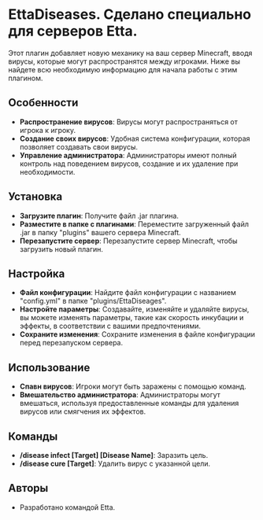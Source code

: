 # EttaDiseases. Сделано специально для серверов Etta.

Этот плагин добавляет новую механику на ваш сервер Minecraft, вводя вирусы, которые могут распространятся между игроками. Ниже вы найдете всю необходимую информацию для начала работы с этим плагином.

## Особенности

- **Распространение вирусов**: Вирусы могут распространяться от игрока к игроку.
- **Создание своих вирусов**: Удобная система конфигурации, которая позволяет создавать свои вирусы.
- **Управление администратора**: Администраторы имеют полный контроль над поведением вирусов, создание и их удаление при необходимости.

## Установка

- **Загрузите плагин**: Получите файл .jar плагина.
- **Разместите в папке с плагинами**: Переместите загруженный файл .jar в папку "plugins" вашего сервера Minecraft.
- **Перезапустите сервер**: Перезапустите сервер Minecraft, чтобы загрузить новый плагин.

## Настройка

- **Файл конфигурации**: Найдите файл конфигурации с названием "config.yml" в папке "plugins/EttaDiseages".
- **Настройте параметры**: Создавайте, изменяйте и удаляйте вирусы, вы можете изменять параметры, такие как скорость инкубации и эффекты, в соответствии с вашими предпочтениями.
- **Сохраните изменения**: Сохраните изменения в файле конфигурации перед перезапуском сервера.

## Использование

- **Спавн вирусов**: Игроки могут быть заражены с помощью команд.
- **Вмешательство администратора**: Администраторы могут вмешаться, используя предоставленные команды для удаления вирусов или смягчения их эффектов.

## Команды

- **/disease infect [Target] [Disease Name]**: Заразить цель.
- **/disease cure [Target]**: Удалить вирус с указанной цели.

## Авторы

- Разработано командой Etta.

